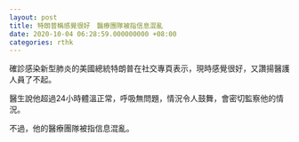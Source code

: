 ```yaml
---
layout: post
title: 特朗普稱感覺很好　醫療團隊被指信息混亂
date: 2020-10-04 06:28:59.000000000 +08:00
categories: rthk
---
```


確診感染新型肺炎的美國總統特朗普在社交專頁表示，現時感覺很好，又讚揚醫護人員了不起。

醫生說他超過24小時體溫正常，呼吸無問題，情況令人鼓舞，會密切監察他的情況。

不過，他的醫療團隊被指信息混亂。
